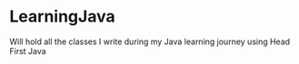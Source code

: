 # LearningJava
Will hold all the classes I write during my Java learning journey using Head First Java
